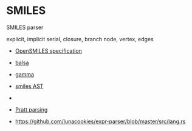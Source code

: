# SMILES

SMILES parser

explicit, implicit
serial, closure, branch
node, vertex, edges

* [OpenSMILES specification](http://opensmiles.org/opensmiles.html)

* [balsa](https://github.com/metamolecular/balsa)
* [gamma](https://github.com/metamolecular/gamma)
* [smiles AST](https://github.com/rapodaca/smiles_ast)
* 

* [Pratt parsing](https://matklad.github.io/2020/04/13/simple-but-powerful-pratt-parsing.html)
* https://github.com/lunacookies/expr-parser/blob/master/src/lang.rs